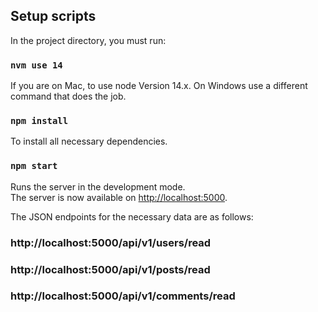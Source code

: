 ## Setup scripts

In the project directory, you must run:

### `nvm use 14`

If you are on Mac, to use node Version 14.x. On Windows use a different command that does the job.

### `npm install`

To install all necessary dependencies.

### `npm start`

Runs the server in the development mode.\
The server is now available on [http://localhost:5000](http://localhost:5000).

The JSON endpoints for the necessary data are as follows:

### http://localhost:5000/api/v1/users/read

### http://localhost:5000/api/v1/posts/read

### http://localhost:5000/api/v1/comments/read
